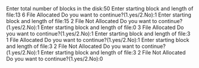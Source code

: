 
Enter total number of blocks in the disk:50
Enter starting block and length of file:13
6
File Allocated
Do you want to continue?(1.yes/2.No):1
Enter starting block and length of file:15 2
File Not Allocated
Do you want to continue?(1.yes/2.No):1
Enter starting block and length of file:0 3
File Allocated
Do you want to continue?(1.yes/2.No):1
Enter starting block and length of file:3 1
File Allocated
Do you want to continue?(1.yes/2.No):1
Enter starting block and length of file:3 2
File Not Allocated
Do you want to continue?(1.yes/2.No):1
Enter starting block and length of file:3 2
File Not Allocated
Do you want to continue?(1.yes/2.No):0
